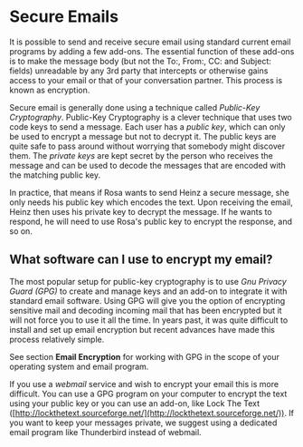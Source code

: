 Secure Emails
=============

It is possible to send and receive secure email using standard current email programs by adding a few add-ons. The essential function of these add-ons is to make the message body (but not the To:, From:, CC: and Subject: fields) unreadable by any 3rd party that intercepts or otherwise gains access to your email or that of your conversation partner. This process is known as encryption.

Secure email is generally done using a technique called *Public-Key Cryptography*. Public-Key Cryptography is a clever technique that uses two code keys to send a message. Each user has a *public key*, which can only be used to encrypt a message but not to decrypt it. The public keys are quite safe to pass around without worrying that somebody might discover them. The *private keys* are kept secret by the person who receives the message and can be used to decode the messages that are encoded with the matching public key.

In practice, that means if Rosa wants to send Heinz a secure message, she only needs his public key which encodes the text. Upon receiving the email, Heinz then uses his private key to decrypt the message. If he wants to respond, he will need to use Rosa's public key to encrypt the response, and so on.

What software can I use to encrypt my email?
--------------------------------------------

The most popular setup for public-key cryptography is to use *Gnu Privacy Guard (GPG)* to create and manage keys and an add-on to integrate it with standard email software. Using GPG will give you the option of encrypting sensitive mail and decoding incoming mail that has been encrypted but it will not force you to use it all the time. In years past, it was quite difficult to install and set up email encryption but recent advances have made this process relatively simple.

See section **Email Encryption** for working with GPG in the scope of your operating system and email program.

If you use a *webmail* service and wish to encrypt your email this is more difficult. You can use a GPG program on your computer to encrypt the text using your public key or you can use an add-on, like Lock The Text ([http://lockthetext.sourceforge.net/](http://lockthetext.sourceforge.net/)).  If you want to keep your messages private, we suggest using a dedicated email program like Thunderbird instead of webmail.
